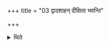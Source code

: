 +++
title = "03 द्वादशाहन् दीक्षिता भवन्ति"

+++

<details><summary>थिते</summary>

द्वादशाहं दीक्षिता भवन्ति ३
</details>
